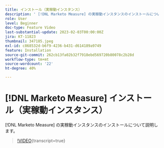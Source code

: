 ```yaml
---
title: インストール（実稼動インスタンス）
description: ' [!DNL Marketo Measure] の実稼動インスタンスのインストールについて説明します。'
role: User
level: Beginner
doc-type: Feature Video
last-substantial-update: 2023-02-03T00:00:00Z
jira: KT-11823
thumbnail: 347185.jpeg
exl-id: c868532d-b6f9-4236-b431-d614189a9749
feature: Installation
source-git-commit: 262cb13fa02b32f7918ebd569720b80078c2b28d
workflow-type: tm+mt
source-wordcount: '22'
ht-degree: 40%

---
```


# [!DNL Marketo Measure] インストール（実稼動インスタンス）

[!DNL Marketo Measure] の実稼動インスタンスのインストールについて説明します。

>[!VIDEO](https://video.tv.adobe.com/v/347185/?learn=on){transcript=true}

